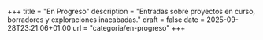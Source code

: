 +++
title = "En Progreso"
description = "Entradas sobre proyectos en curso, borradores y exploraciones inacabadas."
draft = false
date = 2025-09-28T23:21:06+01:00
url = "categoria/en-progreso"
+++
